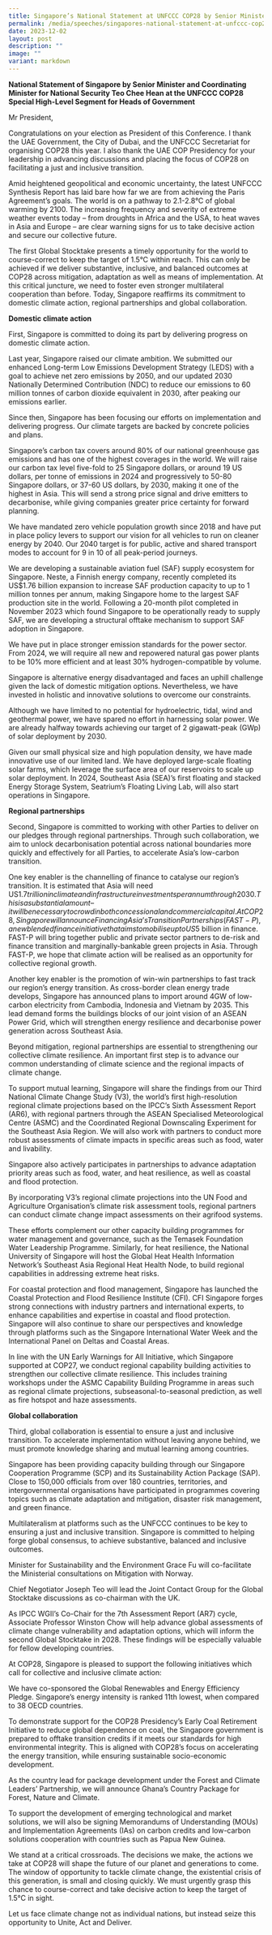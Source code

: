 ```yaml
---
title: Singapore’s National Statement at UNFCCC COP28 by Senior Minister Teo Chee Hean
permalink: /media/speeches/singapores-national-statement-at-unfccc-cop28-by-senior-minister-teo-chee-hean/
date: 2023-12-02
layout: post
description: ""
image: ""
variant: markdown
---
```

**National Statement of Singapore by Senior Minister and Coordinating Minister for National Security Teo Chee Hean at the UNFCCC COP28 Special High-Level Segment for Heads of Government**

Mr President,

Congratulations on your election as President of this Conference. I thank the UAE Government, the City of Dubai, and the UNFCCC Secretariat for organising COP28 this year. I also thank the UAE COP Presidency for your leadership in advancing discussions and placing the focus of COP28 on facilitating a just and inclusive transition.


Amid heightened geopolitical and economic uncertainty, the latest UNFCCC Synthesis Report has laid bare how far we are from achieving the Paris Agreement’s goals. The world is on a pathway to 2.1-2.8°C of global warming by 2100. The increasing frequency and severity of extreme weather events today – from droughts in Africa and the USA, to heat waves in Asia and Europe – are clear warning signs for us to take decisive action and secure our collective future.

The first Global Stocktake presents a timely opportunity for the world to course-correct to keep the target of 1.5°C within reach. This can only be achieved if we deliver substantive, inclusive, and balanced outcomes at COP28 across mitigation, adaptation as well as means of implementation. At this critical juncture, we need to foster even stronger multilateral cooperation than before. Today, Singapore reaffirms its commitment to domestic climate action, regional partnerships and global collaboration.


**Domestic climate action**

First, Singapore is committed to doing its part by delivering progress on domestic climate action. 

Last year, Singapore raised our climate ambition. We submitted our enhanced Long-term Low Emissions Development Strategy (LEDS) with a goal to achieve net zero emissions by 2050, and our updated 2030 Nationally Determined Contribution (NDC) to reduce our emissions to 60 million tonnes of carbon dioxide equivalent in 2030, after peaking our emissions earlier.  

Since then, Singapore has been focusing our efforts on implementation and delivering progress. Our climate targets are backed by concrete policies and plans.

Singapore’s carbon tax covers around 80% of our national greenhouse gas emissions and has one of the highest coverages in the world. We will raise our carbon tax level five-fold to 25 Singapore dollars, or around 19 US dollars, per tonne of emissions in 2024 and progressively to 50-80 Singapore dollars, or 37-60 US dollars, by 2030, making it one of the highest in Asia. This will send a strong price signal and drive emitters to decarbonise, while giving companies greater price certainty for forward planning. 

We have mandated zero vehicle population growth since 2018 and have put in place policy levers to support our vision for all vehicles to run on cleaner energy by 2040. Our 2040 target is for public, active and shared transport modes to account for 9 in 10 of all peak-period journeys.

We are developing a sustainable aviation fuel (SAF) supply ecosystem for Singapore. Neste, a Finnish energy company, recently completed its US$1.76 billion expansion to increase SAF production capacity to up to 1 million tonnes per annum, making Singapore home to the largest SAF production site in the world. Following a 20-month pilot completed in November 2023 which found Singapore to be operationally ready to supply SAF, we are developing a structural offtake mechanism to support SAF adoption in Singapore.

We have put in place stronger emission standards for the power sector. From 2024, we will require all new and repowered natural gas power plants to be 10% more efficient and at least 30% hydrogen-compatible by volume.

Singapore is alternative energy disadvantaged and faces an uphill challenge given the lack of domestic mitigation options. Nevertheless, we have invested in holistic and innovative solutions to overcome our constraints.   

Although we have limited to no potential for hydroelectric, tidal, wind and geothermal power, we have spared no effort in harnessing solar power. We are already halfway towards achieving our target of 2 gigawatt-peak (GWp) of solar deployment by 2030.

Given our small physical size and high population density, we have made innovative use of our limited land. We have deployed large-scale floating solar farms, which leverage the surface area of our reservoirs to scale up solar deployment. In 2024, Southeast Asia (SEA)’s first floating and stacked Energy Storage System, Seatrium’s Floating Living Lab, will also start operations in Singapore.


**Regional partnerships**

Second, Singapore is committed to working with other Parties to deliver on our pledges through regional partnerships. Through such collaboration, we aim to unlock decarbonisation potential across national boundaries more quickly and effectively for all Parties, to accelerate Asia’s low-carbon transition. 

One key enabler is the channelling of finance to catalyse our region’s transition. It is estimated that Asia will need US$1.7 trillion in climate and infrastructure investments per annum through 2030. This is a substantial amount – it will be necessary to crowd in both concessional and commercial capital. At COP28, Singapore will announce Financing Asia’s Transition Partnerships (FAST-P), a new blended finance initiative that aims to mobilise up to US$5 billion in finance. FAST-P will bring together public and private sector partners to de-risk and finance transition and marginally-bankable green projects in Asia. Through FAST-P, we hope that climate action will be realised as an opportunity for collective regional growth.

Another key enabler is the promotion of win-win partnerships to fast track our region’s energy transition. As cross-border clean energy trade develops, Singapore has announced plans to import around 4GW of low-carbon electricity from Cambodia, Indonesia and Vietnam by 2035.  This lead demand forms the buildings blocks of our joint vision of an ASEAN Power Grid, which will strengthen energy resilience and decarbonise power generation across Southeast Asia. 

Beyond mitigation, regional partnerships are essential to strengthening our collective climate resilience. An important first step is to advance our common understanding of climate science and the regional impacts of climate change.

To support mutual learning, Singapore will share the findings from our Third National Climate Change Study (V3), the world’s first high-resolution regional climate projections based on the IPCC’s Sixth Assessment Report (AR6), with regional partners through the ASEAN Specialised Meteorological Centre (ASMC) and the Coordinated Regional Downscaling Experiment for the Southeast Asia Region. We will also work with partners to conduct more robust assessments of climate impacts in specific areas such as food, water and livability.

Singapore also actively participates in partnerships to advance adaptation priority areas such as food, water, and heat resilience, as well as coastal and flood protection.

By incorporating V3’s regional climate projections into the UN Food and Agriculture Organisation’s climate risk assessment tools, regional partners can conduct climate change impact assessments on their agrifood systems.

These efforts complement our other capacity building programmes for water management and governance, such as the Temasek Foundation Water Leadership Programme. Similarly, for heat resilience, the National University of Singapore will host the Global Heat Health Information Network’s Southeast Asia Regional Heat Health Node, to build regional capabilities in addressing extreme heat risks. 

For coastal protection and flood management, Singapore has launched the Coastal Protection and Flood Resilience Institute (CFI). CFI Singapore forges strong connections with industry partners and international experts, to enhance capabilities and expertise in coastal and flood protection. Singapore will also continue to share our perspectives and knowledge through platforms such as the Singapore International Water Week and the International Panel on Deltas and Coastal Areas.

In line with the UN Early Warnings for All Initiative, which Singapore supported at COP27, we conduct regional capability building activities to strengthen our collective climate resilience.  This includes training workshops under the ASMC Capability Building Programme in areas such as regional climate projections, subseasonal-to-seasonal prediction, as well as fire hotspot and haze assessments.


**Global collaboration**

Third, global collaboration is essential to ensure a just and inclusive transition. To accelerate implementation without leaving anyone behind, we must promote knowledge sharing and mutual learning among countries.

Singapore has been providing capacity building through our Singapore Cooperation Programme (SCP) and its Sustainability Action Package (SAP). Close to 150,000 officials from over 180 countries, territories, and intergovernmental organisations have participated in programmes covering topics such as climate adaptation and mitigation, disaster risk management, and green finance.

Multilateralism at platforms such as the UNFCCC continues to be key to ensuring a just and inclusive transition. Singapore is committed to helping forge global consensus, to achieve substantive, balanced and inclusive outcomes.

Minister for Sustainability and the Environment Grace Fu will co-facilitate the Ministerial consultations on Mitigation with Norway. 

Chief Negotiator Joseph Teo will lead the Joint Contact Group for the Global Stocktake discussions as co-chairman with the UK.

As IPCC WGII’s Co-Chair for the 7th Assessment Report (AR7) cycle, Associate Professor Winston Chow will help advance global assessments of climate change vulnerability and adaptation options, which will inform the second Global Stocktake in 2028. These findings will be especially valuable for fellow developing countries.

At COP28, Singapore is pleased to support the following initiatives which call for collective and inclusive climate action:

We have co-sponsored the Global Renewables and Energy Efficiency Pledge. Singapore’s energy intensity is ranked 11th lowest, when compared to 38 OECD countries.

To demonstrate support for the COP28 Presidency’s Early Coal Retirement Initiative to reduce global dependence on coal, the Singapore government is prepared to offtake transition credits if it meets our standards for high environmental integrity. This is aligned with COP28’s focus on accelerating the energy transition, while ensuring sustainable socio-economic development.

As the country lead for package development under the Forest and Climate Leaders’ Partnership, we will announce Ghana’s Country Package for Forest, Nature and Climate.

To support the development of emerging technological and market solutions, we will also be signing Memorandums of Understanding (MOUs) and Implementation Agreements (IAs) on carbon credits and low-carbon solutions cooperation with countries such as Papua New Guinea.
                        
We stand at a critical crossroads. The decisions we make, the actions we take at COP28 will shape the future of our planet and generations to come. The window of opportunity to tackle climate change, the existential crisis of this generation, is small and closing quickly. We must urgently grasp this chance to course-correct and take decisive action to keep the target of 1.5°C in sight. 

Let us face climate change not as individual nations, but instead seize this opportunity to Unite, Act and Deliver.